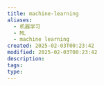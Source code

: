 ```yaml
---
title: machine-learning
aliases:
  - 机器学习
  - ML
  - machine learning
created: 2025-02-03T00:23:42
modified: 2025-02-03T00:23:42
description: 
tags: 
type:
---
```



